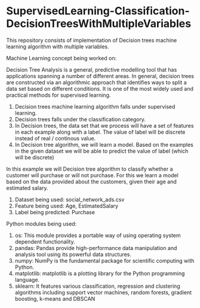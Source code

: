 # SupervisedLearning-Classification-DecisionTreesWithMultipleVariables
This repository consists of implementation of Decision trees machine learning algorithm with multiple variables.

Machine Learning concept being worked on:

Decision Tree Analysis is a general, predictive modelling tool that has applications spanning a number of different areas. In general, decision trees are constructed via an algorithmic approach that identifies ways to split a data set based on different conditions. It is one of the most widely used and practical methods for supervised learning. 

1. Decision trees machine learning algorithm falls under supervised learning.
2. Decision trees falls under the classification category.
3. In Decision trees, the data set that we process will have a set of features in each example along with a label. The value of label will be discrete instead of real / continous value.
3. In Decision tree algorithm, we will learn a model. Based on the examples in the given dataset we will be able to predict the value of label (which will be discrete)

In this example we will Decision tree algorithm to classify whether a customer will purchase or will not purchase. For this we learn a model based on the data provided about the customers, given their age and estimated salary.

1. Dataset being used: social_network_ads.csv
2. Feature being used: Age, EstimatedSalary
3. Label being predicted: Purchase
 
Python modules being used:

1. os: This module provides a portable way of using operating system dependent functionality.
2. pandas: Pandas provide high-performance data manipulation and analysis tool using its powerful data structures.
3. numpy: NumPy is the fundamental package for scientific computing with Python.
4. matplotlib: matplotlib is a plotting library for the Python programming language.
5. sklearn: It features various classification, regression and clustering algorithms including support vector machines, random forests, gradient boosting, k-means and DBSCAN
